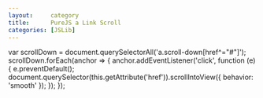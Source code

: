 ```yaml
---
layout:     category
title:      PureJS a Link Scroll
categories: [JSLib]
---
```



var scrollDown = document.querySelectorAll('a.scroll-down[href^="#"]');
scrollDown.forEach(anchor => {
    anchor.addEventListener('click', function (e) {
        e.preventDefault();
        document.querySelector(this.getAttribute('href')).scrollIntoView({
            behavior: 'smooth'
        });
    });
});